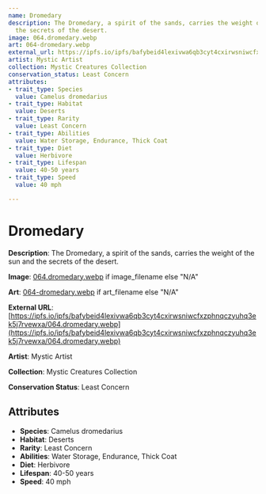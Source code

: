 ```yaml
---
name: Dromedary
description: The Dromedary, a spirit of the sands, carries the weight of the sun and
  the secrets of the desert.
image: 064.dromedary.webp
art: 064-dromedary.webp
external_url: https://ipfs.io/ipfs/bafybeid4lexivwa6qb3cyt4cxirwsniwcfxzphnqczyuhq3ek5j7rvewxa/064.dromedary.webp
artist: Mystic Artist
collection: Mystic Creatures Collection
conservation_status: Least Concern
attributes:
- trait_type: Species
  value: Camelus dromedarius
- trait_type: Habitat
  value: Deserts
- trait_type: Rarity
  value: Least Concern
- trait_type: Abilities
  value: Water Storage, Endurance, Thick Coat
- trait_type: Diet
  value: Herbivore
- trait_type: Lifespan
  value: 40-50 years
- trait_type: Speed
  value: 40 mph

---
```


# Dromedary

**Description**: The Dromedary, a spirit of the sands, carries the weight of the sun and the secrets of the desert.

**Image**: [064.dromedary.webp](./064.dromedary.webp) if image_filename else "N/A"

**Art**: [064-dromedary.webp](./064-dromedary.webp) if art_filename else "N/A"

**External URL**: [https://ipfs.io/ipfs/bafybeid4lexivwa6qb3cyt4cxirwsniwcfxzphnqczyuhq3ek5j7rvewxa/064.dromedary.webp](https://ipfs.io/ipfs/bafybeid4lexivwa6qb3cyt4cxirwsniwcfxzphnqczyuhq3ek5j7rvewxa/064.dromedary.webp)

**Artist**: Mystic Artist

**Collection**: Mystic Creatures Collection

**Conservation Status**: Least Concern

## Attributes
- **Species**: Camelus dromedarius
- **Habitat**: Deserts
- **Rarity**: Least Concern
- **Abilities**: Water Storage, Endurance, Thick Coat
- **Diet**: Herbivore
- **Lifespan**: 40-50 years
- **Speed**: 40 mph
